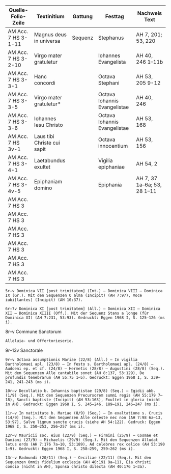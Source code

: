 | Quelle-Folio-Zeile | Textinitium | Gattung | Festtag | Nachweis Text |
|--|--|--|--|--|
|AM Acc. 7 HS 3-1-11| Magnus deus in universa | Sequenz | Stephanus | AH 7, 201; 53, 220 |
|AM Acc. 7 HS 3-2-10| Virgo mater gratuletur || Iohannes Evangelista | AH 40, 246 1–11b |
|AM Acc. 7 HS 3-3-1| Hanc concordi || Octava Stephani | AH 53, 205 9-12 |
|AM Acc. 7 HS 3-3-5| Virgo mater gratuletur* || Octava Iohannis Evangelistae |AH 40, 246|
|AM Acc. 7 HS 3-3-6| Iohannes Iesu Christo || Octava Iohannis Evangelistae | AH 53, 168 |
|AM Acc. 7 HS 3v-1| Laus tibi Christe cui sapit|| Octava innocentium | AH 53, 156 |
|AM Acc. 7 HS 3-4-1| Laetabundus exultet || Vigilia epiphaniae | AH 54, 2 |
|AM Acc. 7 HS 3-4v-5| Epiphaniam domino || Epiphania | AH 7, 37 1a–6a; 53, 28 1–11
|AM Acc. 7 HS 3| 
|AM Acc. 7 HS 3| 
|AM Acc. 7 HS 3| 
|AM Acc. 7 HS 3| 
|AM Acc. 7 HS 3| 
|AM Acc. 7 HS 3| 



    5r–v Dominica VII [post trinitatem] (Int.) – Dominica VIII – Dominica IX (Gr.). Mit den Sequenzen O alma (Incipit) (AH 7:97), Voce iubi[lantes] (Incipit) (AH 10:37).

    6r–7v Dominica XI [post trinitatem] (All.) – Dominica XII – Dominica XII – Dominica XIIII (Off.). Mit der Sequenz Stans a longe (für Dominica XI) (AH 7:231, 53:93). Gedruckt: Eggen 1968 I, S. 125–126 (ms i).

8r–v Commune Sanctorum

    Alleluia- und Offertorieserie.

9r–13v Sanctorale

    9r–v Octava assumptionis Mariae (22/8) (All.) – In vigilia Bartholomaei apl. (23/8) – In festo s. Bartholomaei apl. (24/8) – Audoeni ep. et cf. (24/8) – Hermetis (28/8) – Augustini (28/8) (Seq.). Mit den Sequenzen Alle cantabile sonet (AH 8:137, 53:129), De profundis tenebrarum (AH 55:75 1–5). Gedruckt: Eggen 1968 I, S. 239–241, 241–243 (ms i).

    10r–v Decollatio b. Iohannis baptistae (29/8) (Seq.) – Egidii abb. (1/9) (Seq.). Mit den Sequenzen Precursorem summi regis (AH 55:179 7–18), Sancti baptiste (Incipit) (AH 53:163), Exultet in gloria (nicht in AH). Gedruckt: Eggen 1968 I, S. 245–246, 189–191, 246–247 (ms i).

    11r–v In nativitate b. Mariae (8/9) (Seq.) – In exaltatione s. Crucis (14/9) (Seq.). Mit den Sequenzen Alle celeste nec non (AH 7:98 6a–13, 53:97), Salve lignum sancte crucis (siehe AH 54:122). Gedruck: Eggen 1968 I, S. 250–253, 256–257 (ms i).

    12r–v Mauricii soc. eius (22/9) (Seq.) – Firmini (25/9) – Cosmae et Damiani (27/9) – Michaelis (29/9) (Seq.). Mit den Sequenzen Alludat letus ordo (AH 7:176 7a–10, 53:189), Ad celebres rex celice (AH 53:190 1–9). Gedruckt: Eggen 1968 I, S. 258–259, 259–262 (ms i).

    13r–v Eadmundi (20/11) (Seq.) – Ceciliae (22/11) (Seq.). Mit den Sequenzen Omnis fidelium ecclesia (AH 40:191 9a–11), Eia christi concio (nicht in AH), Sponsa christo dilecta (AH 40:176 1–3a). 
